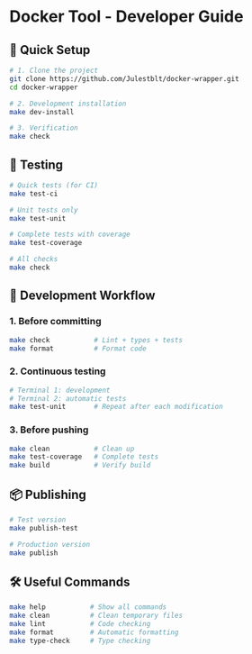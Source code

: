 # Docker Tool - Developer Guide

## 🔧 Quick Setup

```bash
# 1. Clone the project
git clone https://github.com/Julestblt/docker-wrapper.git
cd docker-wrapper

# 2. Development installation
make dev-install

# 3. Verification
make check
```

## 🧪 Testing

```bash
# Quick tests (for CI)
make test-ci

# Unit tests only
make test-unit

# Complete tests with coverage
make test-coverage

# All checks
make check
```

## 🚀 Development Workflow

### 1. Before committing
```bash
make check           # Lint + types + tests
make format          # Format code
```

### 2. Continuous testing
```bash
# Terminal 1: development
# Terminal 2: automatic tests
make test-unit       # Repeat after each modification
```

### 3. Before pushing
```bash
make clean           # Clean up
make test-coverage   # Complete tests
make build           # Verify build
```

## 📦 Publishing

```bash
# Test version
make publish-test

# Production version
make publish
```

## 🛠 Useful Commands

```bash
make help           # Show all commands
make clean          # Clean temporary files
make lint           # Code checking
make format         # Automatic formatting
make type-check     # Type checking
```
